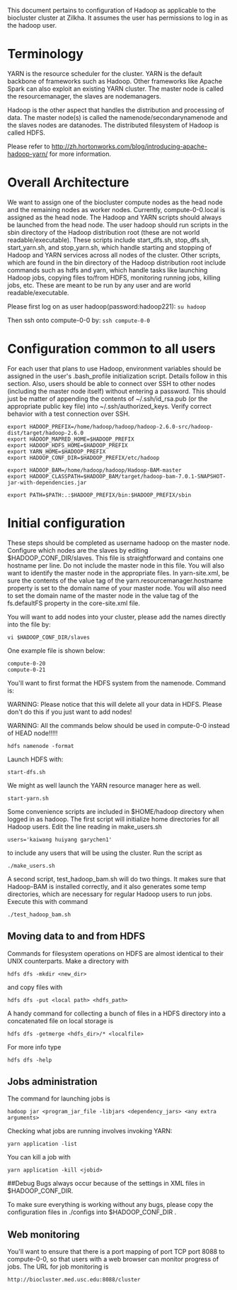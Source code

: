 This document pertains to configuration of Hadoop as applicable to the biocluster cluster at Zilkha. It assumes the user has permissions to log in as the hadoop user.

# Terminology

YARN is the resource scheduler for the cluster. YARN is the default backbone of frameworks such as Hadoop. Other frameworks like Apache Spark can also exploit an existing YARN cluster. The master node is called the resourcemanager, the slaves are nodemanagers.

Hadoop is the other aspect that handles the distribution and processing of data. The master node(s) is called the namenode/secondarynamenode and the slaves nodes are datanodes. The distributed filesystem of Hadoop is called HDFS.

Please refer to http://zh.hortonworks.com/blog/introducing-apache-hadoop-yarn/ for more information.
# Overall Architecture

We want to assign one of the biocluster compute nodes as the head node and the remaining nodes as worker nodes. Currently, compute-0-0.local is assigned as the head node. The Hadoop and YARN scripts should always be launched from the head node. The user hadoop should run scripts in the sbin directory of the Hadoop distribution root (these are not world readable/executable). These scripts include start_dfs.sh, stop_dfs.sh, start_yarn.sh, and stop_yarn.sh, which handle starting and stopping of Hadoop and YARN services across all nodes of the cluster. Other scripts, which are found in the bin directory of the Hadoop distribution root include commands such as hdfs and yarn, which handle tasks like launching Hadoop jobs, copying files to/from HDFS, monitoring running jobs, killing jobs, etc. These are meant to be run by any user and are world readable/executable.

Please first log on as user hadoop(password:hadoop221):
```su hadoop```

Then ssh onto compute-0-0 by:
```ssh compute-0-0```
# Configuration common to all users

For each user that plans to use Hadoop, environment variables should be assigned in the user's .bash_profile initialization script.  Details follow in this section. Also, users should be able to connect over SSH to other nodes (including the master node itself) without entering a password. This should just be matter of appending the contents of ~/.ssh/id_rsa.pub (or the appropriate public key file) into ~/.ssh/authorized_keys. Verify correct behavior with a test connection over SSH.

```
export HADOOP_PREFIX=/home/hadoop/hadoop/hadoop-2.6.0-src/hadoop-dist/target/hadoop-2.6.0
export HADOOP_MAPRED_HOME=$HADOOP_PREFIX
export HADOOP_HDFS_HOME=$HADOOP_PREFIX
export YARN_HOME=$HADOOP_PREFIX
export HADOOP_CONF_DIR=$HADOOP_PREFIX/etc/hadoop

export HADOOP_BAM=/home/hadoop/hadoop/Hadoop-BAM-master
export HADOOP_CLASSPATH=$HADOOP_BAM/target/hadoop-bam-7.0.1-SNAPSHOT-jar-with-dependencies.jar

export PATH=$PATH:.:$HADOOP_PREFIX/bin:$HADOOP_PREFIX/sbin
```

# Initial configuration

These steps should be completed as username hadoop on the master node. Configure which nodes are the slaves by editing $HADOOP_CONF_DIR/slaves. This file is straightforward and contains one hostname per line. Do not include the master node in this file. You will also want to identify the master node in the appropriate files. In yarn-site.xml, be sure the contents of the value tag of the yarn.resourcemanager.hostname property is set to the domain name of your master node. You will also need to set the domain name of the master node in the value tag of the fs.defaultFS property in the core-site.xml file.

You will want to add nodes into your cluster, please add the names directly into the file by:

```vi $HADOOP_CONF_DIR/slaves```

One example file is shown below:

```
compute-0-20
compute-0-21
```


You'll want to first format the HDFS system from the namenode. Command is:

WARNING: Please notice that this will delete all your data in HDFS. Please don't do this if you just want to add nodes!

WARNING: All the commands below should be used in compute-0-0 instead of HEAD node!!!!!

```
hdfs namenode -format
```

Launch HDFS with:

```
start-dfs.sh
```

We might as well launch the YARN resource manager here as well.
```
start-yarn.sh
```

Some convenience scripts are included in $HOME/hadoop directory when logged in as hadoop. The first script will initialize home directories for all Hadoop users.  Edit the line reading in make_users.sh

```
users='kaiwang huiyang garychen1'
```
to include any users that will be using the cluster. Run the script as 
```
./make_users.sh
```
A second script, test_hadoop_bam.sh will do two things. It makes sure that Hadoop-BAM is installed correctly, and it also generates some temp directories, which are necessary for regular Hadoop users to run jobs. Execute this with command
```
./test_hadoop_bam.sh
```

## Moving data to and from HDFS

Commands for filesystem operations on HDFS are almost identical to their UNIX counterparts. Make a directory with

```
hdfs dfs -mkdir <new_dir>
```

and copy files with

```
hdfs dfs -put <local path> <hdfs_path>
```
A handy command for collecting a bunch of files in a HDFS directory into a concatenated file on local storage is
```
hdfs dfs -getmerge <hdfs_dir>/* <localfile>
```

For more info type
```
hdfs dfs -help
```

## Jobs administration

The command for launching jobs is

```
hadoop jar <program_jar_file -libjars <dependency_jars> <any extra arguments>
```
Checking what jobs are running involves invoking YARN:
```
yarn application -list
```
You can kill a job with 
```
yarn application -kill <jobid>
```
 
##Debug
Bugs always occur because of the settings in XML files in $HADOOP_CONF_DIR.

To make sure everything is working without any bugs, please copy the configuration files in ./configs into $HADOOP_CONF_DIR .
 
## Web monitoring

You'll want to ensure that there is a port mapping of port TCP port 8088 to compute-0-0, so that users with a web browser can monitor progress of jobs. The URL for job monitoring is
```
http://biocluster.med.usc.edu:8088/cluster
```


